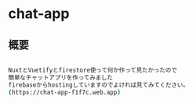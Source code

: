 # chat-app

## 概要

```bash

NuxtとVuetifyとfirestore使って何か作って見たかったので
簡単なチャットアプリを作ってみました
firebaseからhostingしていますのでよければ見てみてください。
(https://chat-app-f1f7c.web.app)

```
